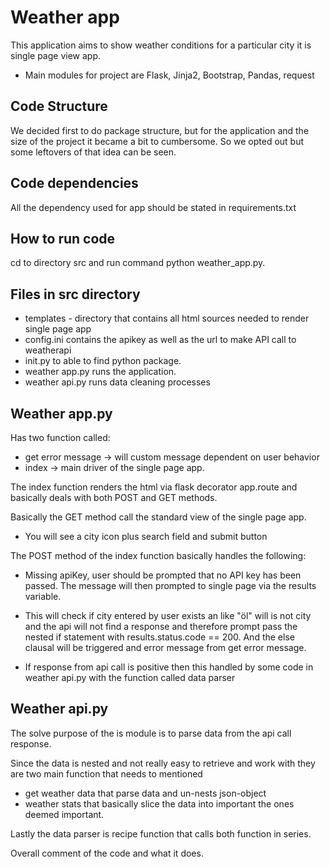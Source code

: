 # Weather app
This application aims to show weather conditions for a particular city
it is single page view app.

* Main modules for project are Flask, Jinja2, Bootstrap, Pandas, request

## Code Structure
We decided first to do package structure, but for the application and
the size of the project it became a bit to cumbersome. So we opted out
but some leftovers of that idea can be seen. 

## Code dependencies 
All the dependency used for app should be stated in requirements.txt

## How to run code
cd to directory src and run command python weather_app.py.

## Files in src directory
* templates - directory that contains all html sources needed to render
	single page app
* config.ini contains the apikey as well as the url to make API call to
	weatherapi
* init.py to able to find python package. 
* weather app.py runs the application.
* weather api.py runs data cleaning processes

## Weather app.py
Has two function called:
* get error message -> will custom message dependent on user behavior
* index -> main driver of the single page app. 

The index function renders the html via flask decorator app.route
and basically deals with both POST and GET methods. 

Basically the GET method call the standard view of the single page app.
* You will see a city icon plus search field and submit button

The POST method of the index function basically handles the following:
* Missing apiKey, user should be prompted that no API key has been
   passed. The message will then prompted to single page via the results
   variable.

* This will check if city entered by user exists an like "öl" will is
   not city and the api will not find a response and therefore prompt
   pass the nested if statement with results.status.code == 200. And the
   else clausal will be triggered and error message from
   get error message. 

* If response from api call is positive then this handled by some code
   in weather api.py with the function called data parser

## Weather api.py
The solve purpose of the is module is to parse data from the api call
response. 

Since the data is nested and not really easy to retrieve and work with 
they are two main function that needs to mentioned 
* get weather data that parse data and un-nests json-object
* weather stats that basically slice the data into important the ones
	deemed important.

Lastly the data parser is recipe function that calls both function in
series.

Overall comment of the code and what it does.
